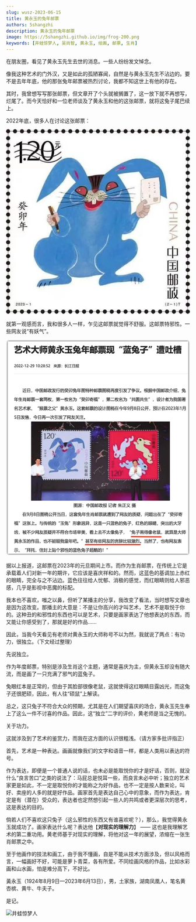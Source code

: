 ```yaml
---
slug: wusz-2023-06-15
title: 黄永玉的兔年邮票
authors: 5shangzhi
description: 黄永玉的兔年邮票
image: https://5shangzhi.github.io/img/frog-200.png
keywords: [井蛙惊梦人, 吴尚智, 黄永玉, 绘画, 邮票, 生肖]
---
```


在朋友圈，看见了黄永玉先生去世的消息。一些人纷纷发文悼念。

像我这种艺术的门外汉，又是如此的孤陋寡闻，自然是与黄永玉先生不沾边的。要不是去年年底，他的那张兔年邮票被热烈讨论，我都不知这世上有他的存在。

其时，我曾想写写那张邮票，但文章开了个头就被搁置了，这一放下就不再想写，烂尾了。而今天恰好和一位老师谈及了黄永玉和他的这张邮票，就将这兔子尾巴续上。

2022年底，很多人在讨论这张邮票：

![井蛙惊梦人](images/2023-06-15/1.jpeg)

就第一观感而言，我和很多人一样，乍见这邮票就觉得不舒服。这邮票特邪性。一些网友说“有妖气”。

![井蛙惊梦人](images/2023-06-15/2.png)

据以上报道，这邮票在2023年的元旦期间上市。而作为生肖邮票，在传统上它是承载着人们对新一年的期许，它应该是喜庆祥和的。然而，这蓝色的基调加上赤红的眼睛，完全与之不沾边。蓝色往往给人忧郁、消极的感觉，而红眼睛则给人邪恶感，几乎是影视中恶魔的标配。

我本也不喜欢，嗤之以鼻，但听了某播主的分享，我改变了看法，当时想写文章也是因为这改变。那播主的大意是：不是让你高兴的才叫艺术，艺术不是取悦于你的。这种丑的和邪性的东西也可以是艺术，只要是画家表达了他想表达的东西，而又能让你感受到了，那就是好的作品……

因此，当我今天看见有老师对黄永玉的大师称号不以为然，我就说了两点：有功力，很独立。（下文经过整理）

先说独立。

作为年度邮票，特别是涉及生肖这个主题，通常是喜庆为主，但黄永玉却没有随大流，而是画了一只充满了邪气的蓝兔子。

兔眼红本是正常的，但由于其脸部很像老鼠，这就使得这红眼睛目露凶光，而这兔子还很肥硕，因此，有人往“硕鼠”上解读。

总之，这只兔子不符合大众的预期，尤其是在人们期望喜庆的场合，黄永玉先生奉上了这么一件不讨喜的作品。因此，这“独立”二字的评价，黄老师是当之无愧的。

关于功力。

这就涉及到了艺术的鉴赏力，而我在这方面的认识很粗浅。（请方家多批评指正）

首先，艺术是一种表达。画画就像我们的文字和语音一样，都是人类用以表达的符号。

作为表达，即便是一个普通人说的话，也未必是能取悦你的才是好话，否则，就没什么“良言苦口”之类的说法了：马屁总是悦耳一些，而良言未必中听；独立的艺术家更是如此，不一定是取悦你的才能称之为好作品，也不一定是按人数来论，叫好、卖座的人多的就是好作品。画家首先是表达自己心中的意象，而作为表达，肯定是有（潜在）受众的，表达者也定然想引起一些人的共鸣或者更深层次的思考，这是表达的目的。

倘若人们不喜欢这只兔子（这么邪性的东西又有谁喜欢呢？），那么，我觉得黄永玉就成功了。画家表达什么呢？表达他【**对现实的理解力**】 —— 这也是我理解艺术的第二重功用。黄老师基于对现实的理解，将他对这一年的展望，浓缩在一张生肖邮票之中。

至于他画作的技法和画工，由于我不懂画，自是不能从技术方面涉及，但以风格而言，一幅画好不好，可能是萝卜青菜，各有所爱。不同绘画风格的作品，比如水彩画和山水画，怕是难分高下，不好比。

黃永玉（1924年8月9日—2023年6月13日），男，土家族，湖南凤凰人，笔名黄杏槟、黄牛、牛夫子。

是记。

![井蛙惊梦人](https://5shangzhi.github.io/img/frog.jpeg)
